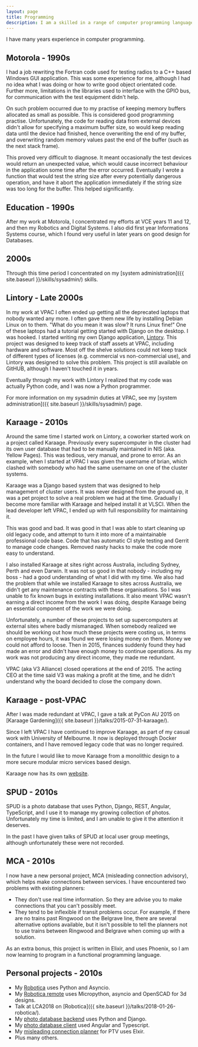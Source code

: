 ```yaml
---
layout: page
title: Programming
description: I am a skilled in a range of computer programming languages.
---
```


I have many years experience in computer programming.

## Motorola - 1990s

I had a job rewriting the Fortran code used for testing radios to a C++ based
Windows GUI application. This was some experience for me, although I had no
idea what I was doing or how to write good object orientated code. Further
more, limitations in the libraries used to interface with the GPIO bus, for
communication with the test equipment didn't help.

On such problem occurred due to my practise of keeping memory buffers allocated
as small as possible. This is considered good programming practise.
Unfortunately, the code for reading data from external devices didn't allow for
specifying a maximum buffer size, so would keep reading data until the device
had finished, hence overwriting the end of my buffer, and overwriting random
memory values past the end of the buffer (such as the next stack frame).

This proved very difficult to diagnose. It meant occasionally the test devices
would return an unexpected value, which would cause incorrect behaviour in the
application some time after the error occurred. Eventually I wrote a function
that would test the string size after every potentially dangerous operation,
and have it abort the application immediately if the string size was too long
for the buffer. This helped significantly.

## Education - 1990s

After my work at Motorola, I concentrated my efforts at VCE years 11 and 12,
and then my Robotics and Digital Systems. I also did first year Informations
Systems course, which I found very useful in later years on good design for
Databases.

## 2000s

Through this time period I concentrated on my [system
administration]({{ site.baseurl }}/skills/sysadmin/) skills.

## Lintory - Late 2000s

In my work at VPAC I often ended up getting all the deprecated laptops that
nobody wanted any more. I often gave them new life by installing Debian Linux
on to them. "What do you mean it was slow? It runs Linux fine!" One of these
laptops had a tutorial getting started with Django on the desktop. I was
hooked. I started writing my own Django application,
[Lintory](https://github.com/vpac/lintory). This project was designed to keep
track of staff assets at VPAC, including hardware and software. Most off the
shelve solutions could not keep track of different types of licenses (e.g.
commercial vs non-commercial use), and Lintory was designed to solve this
problem.  This project is still available on GitHUB, although I haven't touched
it in years.

Eventually through my work with Lintory I realized that my code was actually
Python code, and I was now a Python programmer.

For more information on my sysadmin duties at VPAC, see my [system
administration]({{ site.baseurl }}/skills/sysadmin/) page.

## Karaage - 2010s

Around the same time I started work on Lintory, a coworker started work on a
project called Karaage.  Previously every supercomputer in the cluster had its
own user database that had to be manually maintained in NIS (aka. Yellow Pages).
This was tedious, very manual, and prone to error. As an example, when I
started at VPAC I was given the username of brian, which clashed with somebody
who had the same username on one of the cluster systems.

Karaage was a Django based system that was designed to help management of
cluster users. It was never designed from the ground up, it was a pet project
to solve a real problem we had at the time. Gradually I become more familiar
with Karaage and helped install it at VLSCI. When the lead developer left VPAC,
I ended up with full responsibility for maintaining it.

This was good and bad. It was good in that I was able to start cleaning up old
legacy code, and attempt to turn it into more of a maintainable professional
code base. Code that has automatic CI style testing and Gerrit to manage
code changes. Removed nasty hacks to make the code more easy to understand.

I also installed Karaage at sites right across Australia, including
Sydney, Perth and even Darwin. It was not so good in that nobody - including
my boss - had a good understanding of what I did with my time. We also had the
problem that while we installed Karaage to sites across Australia, we didn't
get any maintenance contracts with these organisations. So I was unable to
fix known bugs in existing installations. It also meant VPAC wasn't earning
a direct income from the work I was doing, despite Karaage being an essential
component of the work we were doing.

Unfortunately, a number of these projects to set up supercomputers at external
sites where badly mismanaged. When somebody realized we should be working out
how much these projects were costing us, in terms on employee hours, it was
found we were losing money on them. Money we could not afford to loose. Then in
2015, finances suddenly found they had made an error and didn't have enough
money to continue operations. As my work was not producing any direct income,
they made me redundant.

VPAC (aka V3 Alliance) closed operations at the end of 2015. The acting CEO
at the time said V3 was making a profit at the time, and he didn't understand
why the board decided to close the company down.

## Karaage - post-VPAC

After I was made redundant at VPAC, I gave a talk at PyCon AU 2015 on
[Karaage Gardening]({{ site.baseurl }}/talks/2015-07-31-karaage/).

Since I left VPAC I have continued to improve Karaage, as part of my casual
work with University of Melbourne. It now is deployed through Docker
containers, and I have removed legacy code that was no longer required.

In the future I would like to move Karaage from a monolithic design to a more
secure modular micro services based design.

Karaage now has its own [website](https://karaage-cluster.github.io/).

## SPUD - 2010s

SPUD is a photo database that uses Python, Django, REST, Angular, TypeScript,
and I use it to manage my growing collection of photos. Unfortunately my time
is limited, and I am unable to give it the attention it deserves.

In the past I have given talks of SPUD at local user group meetings, although
unfortunately these were not recorded.

## MCA - 2010s

I now have a new personal project, MCA (misleading connection advisory),
which helps make connections between services. I have encountered two problems
with existing planners:

* They don't use real time information. So they are advise you to make
  connections that you can't possibly meet.
* They tend to be inflexible if transit problems occur. For example, if there
  are no trains past Ringwood on the Belgrave line, there are several alternative
  options available, but it isn't possible to tell the planners not to use
  trains between Ringwood and Belgrave when coming up with a solution.

As an extra bonus, this project is written in Elixir, and uses Phoenix, so
I am now learning to program in a functional programming language.

## Personal projects - 2010s

* My [Robotica](https://github.com/brianmay/robotica/) uses Python and Asyncio.
* My [Robotica remote](https://github.com/brianmay/robotica/) uses Micropython, asyncio and OpenSCAD for 3d designs.
* Talk at LCA2018 on [Robotica]({{ site.baseurl }}/talks/2018-01-26-robotica/).
* My [photo database backend](https://github.com/brianmay/spud/) uses Python and Django.
* My [photo database client](https://github.com/brianmay/spud-client/) used Angular and Typescript.
* My [misleading connection planner](https://github.com/brianmay/mca/) for PTV uses Elxir.
* Plus many others.
